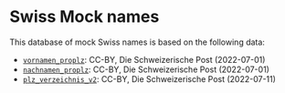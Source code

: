 # Swiss Mock names

This database of mock Swiss names is based on the following data:

- [`vornamen_proplz`](https://swisspost.opendatasoft.com/explore/dataset/vornamen_proplz/information/): CC-BY, Die Schweizerische Post (2022-07-01)
- [`nachnamen_proplz`](https://swisspost.opendatasoft.com/explore/dataset/nachnamen_proplz/information/): CC-BY, Die Schweizerische Post (2022-07-01)
- [`plz_verzeichnis_v2`](https://swisspost.opendatasoft.com/explore/dataset/plz_verzeichnis_v2/information/): CC-BY, Die Schweizerische Post (2022-07-11)

